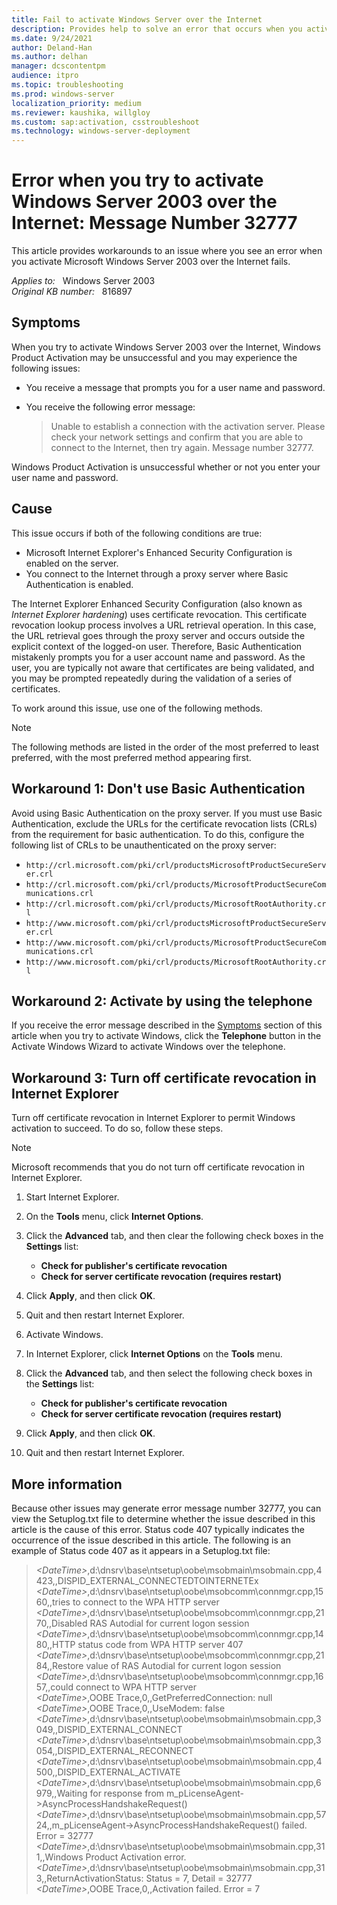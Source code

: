```yaml
---
title: Fail to activate Windows Server over the Internet
description: Provides help to solve an error that occurs when you activate Windows Server 2003 over the Internet fails.
ms.date: 9/24/2021
author: Deland-Han
ms.author: delhan
manager: dcscontentpm
audience: itpro
ms.topic: troubleshooting
ms.prod: windows-server
localization_priority: medium
ms.reviewer: kaushika, willgloy
ms.custom: sap:activation, csstroubleshoot
ms.technology: windows-server-deployment
---
```

# Error when you try to activate Windows Server 2003 over the Internet: Message Number 32777

This article provides workarounds to an issue where you see an error when you activate Microsoft Windows Server 2003 over the Internet fails.

_Applies to:_ &nbsp; Windows Server 2003  
_Original KB number:_ &nbsp; 816897

## Symptoms

When you try to activate Windows Server 2003 over the Internet, Windows Product Activation may be unsuccessful and you may experience the following issues:

- You receive a message that prompts you for a user name and password.
- You receive the following error message:

    > Unable to establish a connection with the activation server. Please check your network settings and confirm that you are able to connect to the Internet, then try again. Message number 32777.

Windows Product Activation is unsuccessful whether or not you enter your user name and password.

## Cause

This issue occurs if both of the following conditions are true:

- Microsoft Internet Explorer's Enhanced Security Configuration is enabled on the server.
- You connect to the Internet through a proxy server where Basic Authentication is enabled.

The Internet Explorer Enhanced Security Configuration (also known as *Internet Explorer hardening*) uses certificate revocation. This certificate revocation lookup process involves a URL retrieval operation. In this case, the URL retrieval goes through the proxy server and occurs outside the explicit context of the logged-on user. Therefore, Basic Authentication mistakenly prompts you for a user account name and password. As the user, you are typically not aware that certificates are being validated, and you may be prompted repeatedly during the validation of a series of certificates.

To work around this issue, use one of the following methods.

> [!NOTE]
> The following methods are listed in the order of the most preferred to least preferred, with the most preferred method appearing first.

## Workaround 1: Don't use Basic Authentication

Avoid using Basic Authentication on the proxy server. If you must use Basic Authentication, exclude the URLs for the certificate revocation lists (CRLs) from the requirement for basic authentication. To do this, configure the following list of CRLs to be unauthenticated on the proxy server:

- `http://crl.microsoft.com/pki/crl/productsMicrosoftProductSecureServer.crl`
- `http://crl.microsoft.com/pki/crl/products/MicrosoftProductSecureCommunications.crl`
- `http://crl.microsoft.com/pki/crl/products/MicrosoftRootAuthority.crl`
- `http://www.microsoft.com/pki/crl/productsMicrosoftProductSecureServer.crl`
- `http://www.microsoft.com/pki/crl/products/MicrosoftProductSecureCommunications.crl`
- `http://www.microsoft.com/pki/crl/products/MicrosoftRootAuthority.crl`

## Workaround 2: Activate by using the telephone

If you receive the error message described in the [Symptoms](#symptoms) section of this article when you try to activate Windows, click the **Telephone** button in the Activate Windows Wizard to activate Windows over the telephone.

## Workaround 3: Turn off certificate revocation in Internet Explorer

Turn off certificate revocation in Internet Explorer to permit Windows activation to succeed. To do so, follow these steps.

> [!NOTE]
> Microsoft recommends that you do not turn off certificate revocation in Internet Explorer.

1. Start Internet Explorer.
2. On the **Tools** menu, click **Internet Options**.
3. Click the **Advanced** tab, and then clear the following check boxes in the **Settings** list:

    - **Check for publisher's certificate revocation**  
    - **Check for server certificate revocation (requires restart)**  

4. Click **Apply**, and then click **OK**.
5. Quit and then restart Internet Explorer.
6. Activate Windows.
7. In Internet Explorer, click **Internet Options** on the **Tools** menu.
8. Click the **Advanced** tab, and then select the following check boxes in the **Settings** list:

    - **Check for publisher's certificate revocation**  
    - **Check for server certificate revocation (requires restart)**  

9. Click **Apply**, and then click **OK**.
10. Quit and then restart Internet Explorer.

## More information

Because other issues may generate error message number 32777, you can view the Setuplog.txt file to determine whether the issue described in this article is the cause of this error. Status code 407 typically indicates the occurrence of the issue described in this article. The following is an example of Status code 407 as it appears in a Setuplog.txt file:

> *\<DateTime>*,d:\dnsrv\base\ntsetup\oobe\msobmain\msobmain.cpp,4423,,DISPID_EXTERNAL_CONNECTEDTOINTERNETEx  
*\<DateTime>*,d:\dnsrv\base\ntsetup\oobe\msobcomm\connmgr.cpp,1560,,tries to connect to the WPA HTTP server  
*\<DateTime>*,d:\dnsrv\base\ntsetup\oobe\msobcomm\connmgr.cpp,2170,,Disabled RAS Autodial for current logon session  
*\<DateTime>*,d:\dnsrv\base\ntsetup\oobe\msobcomm\connmgr.cpp,1480,,HTTP status code from WPA HTTP server 407  
*\<DateTime>*,d:\dnsrv\base\ntsetup\oobe\msobcomm\connmgr.cpp,2184,,Restore value of RAS Autodial for current logon session  
*\<DateTime>*,d:\dnsrv\base\ntsetup\oobe\msobcomm\connmgr.cpp,1657,,could connect to WPA HTTP server  
*\<DateTime>*,OOBE Trace,0,,GetPreferredConnection: null  
*\<DateTime>*,OOBE Trace,0,,UseModem: false  
*\<DateTime>*,d:\dnsrv\base\ntsetup\oobe\msobmain\msobmain.cpp,3049,,DISPID_EXTERNAL_CONNECT  
*\<DateTime>*,d:\dnsrv\base\ntsetup\oobe\msobmain\msobmain.cpp,3054,,DISPID_EXTERNAL_RECONNECT  
*\<DateTime>*,d:\dnsrv\base\ntsetup\oobe\msobmain\msobmain.cpp,4500,,DISPID_EXTERNAL_ACTIVATE  
*\<DateTime>*,d:\dnsrv\base\ntsetup\oobe\msobmain\msobmain.cpp,6979,,Waiting for response from m_pLicenseAgent->AsyncProcessHandshakeRequest()  
*\<DateTime>*,d:\dnsrv\base\ntsetup\oobe\msobmain\msobmain.cpp,5724,,m_pLicenseAgent->AsyncProcessHandshakeRequest() failed. Error = 32777  
*\<DateTime>*,d:\dnsrv\base\ntsetup\oobe\msobmain\msobmain.cpp,311,,Windows Product Activation error.  
*\<DateTime>*,d:\dnsrv\base\ntsetup\oobe\msobmain\msobmain.cpp,313,,ReturnActivationStatus: Status = 7, Detail = 32777  
*\<DateTime>*,OOBE Trace,0,,Activation failed. Error = 7
